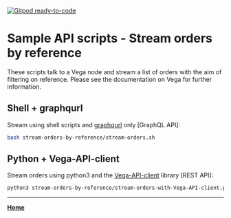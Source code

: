 [![Gitpod ready-to-code](https://img.shields.io/badge/Gitpod-ready--to--code-blue?logo=gitpod)](https://gitpod.io/#https://github.com/vegaprotocol/sample-api-scripts)

# Sample API scripts - Stream orders by reference

These scripts talk to a Vega node and stream a list of orders with the aim of filtering on reference.
Please see the documentation on Vega for further information.

## Shell + graphqurl

Stream using shell scripts and [graphqurl](https://github.com/hasura/graphqurl) only [GraphQL API]:

```bash
bash stream-orders-by-reference/stream-orders.sh
```

## Python + Vega-API-client

Stream orders using python3 and the [Vega-API-client](https://pypi.org/project/Vega-API-client/) library [REST API]:

```bash
python3 stream-orders-by-reference/stream-orders-with-Vega-API-client.py
```

---

**[Home](../README.md)**
